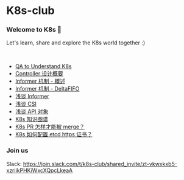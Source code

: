 # K8s-club

### Welcome to K8s 👋

Let's learn, share and explore the K8s world together :)

<br>

- [QA to Understand K8s](./QA%20to%20Understand%20K8s.md)
- [Controller 设计概要](./controller/README.md)
- [Informer 机制 - 概述](./articles/Informer机制%20-%20概述.md)
- [Informer 机制 - DeltaFIFO](./articles/Informer机制%20-%20DeltaFIFO.md)
- [浅谈 Informer](./articles/K8s%20系列(四)%20-%20浅谈%20Informer.md)
- [浅谈 CSI](./articles/K8s%20系列(五)%20-%20浅谈%20CSI.md)
- [浅谈 API 对象](./articles/K8s%20系列(六)%20-%20浅谈%20API%20对象.md)
- [K8s 知识图谱](./articles/K8s%20系列(一)%20-%20知识图谱.md)
- [K8s PR 怎样才能被 merge？](./articles/K8s%20系列(二)%20-%20K8s%20PR%20怎样才能被%20merge？.md)
- [K8s 如何配置 etcd https 证书？](./articles/K8s%20系列(三)%20-%20如何配置%20etcd%20https%20证书？.md)


### Join us

Slack: https://join.slack.com/t/k8s-club/shared_invite/zt-vkwxkxb5-xzriikPHKiWxcXQpcLkeaA
